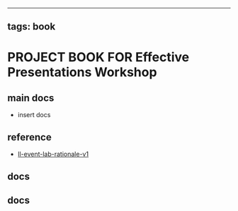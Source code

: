 
---
tags: book
---

PROJECT BOOK FOR Effective Presentations Workshop
===

main docs
---

- insert docs

reference
---

- [ll-event-lab-rationale-v1](/AunryFEcRm6SG8qAbHAyIw)
 

docs
--- 

docs
---
